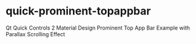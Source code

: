 # quick-prominent-topappbar
Qt Quick Controls 2 Material Design Prominent Top App Bar Example with Parallax Scrolling Effect
